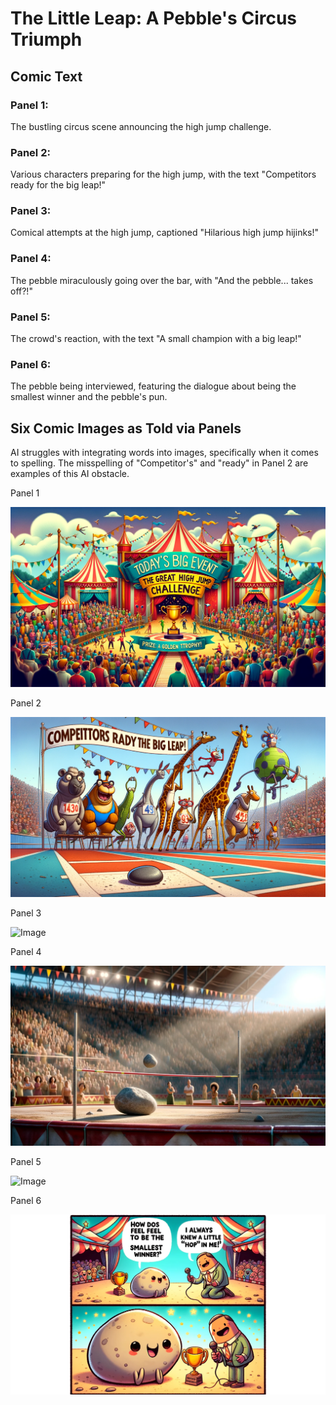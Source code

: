# The Little Leap: A Pebble's Circus Triumph

## Comic Text

### Panel 1:

The bustling circus scene announcing the high jump challenge.

### Panel 2:

Various characters preparing for the high jump, with the text "Competitors ready for the big leap!"

### Panel 3:

Comical attempts at the high jump, captioned "Hilarious high jump hijinks!"

### Panel 4:

The pebble miraculously going over the bar, with "And the pebble... takes off?!"

### Panel 5:

The crowd's reaction, with the text "A small champion with a big leap!"

### Panel 6:

The pebble being interviewed, featuring the dialogue about being the smallest winner and the pebble's pun.

## Six Comic Images as Told via Panels

AI struggles with integrating words into images, specifically when it comes to spelling. The misspelling of "Competitor's" and "ready" in Panel 2 are examples of this AI obstacle.

Panel 1

![Image](https://github.com/thisislink/aicomicweekly/blob/82f8deb8b07205ef5830a62118fe4336f0ed8113/comics/issue-2/The-Little-Leap-1.png?raw=true&width=400)

Panel 2

![Image](https://github.com/thisislink/aicomicweekly/blob/82f8deb8b07205ef5830a62118fe4336f0ed8113/comics/week-2/The-Little-Leap-2.png?raw=true&width=400)

Panel 3

![Image](https://github.com/thisislink/aicomicweekly/blob/82f8deb8b07205ef5830a62118fe4336f0ed8113/comics/week-2/The-Little-Leap-3.png?raw=true&width=400)

Panel 4

![Image](https://github.com/thisislink/aicomicweekly/blob/82f8deb8b07205ef5830a62118fe4336f0ed8113/comics/week-2/The-Little-Leap-4.png?raw=true&width=400)

Panel 5

![Image](https://github.com/thisislink/aicomicweekly/blob/82f8deb8b07205ef5830a62118fe4336f0ed8113/comics/week-2/The-Little-Leap-5.png?raw=true&width=400)

Panel 6

![Image](https://github.com/thisislink/aicomicweekly/blob/82f8deb8b07205ef5830a62118fe4336f0ed8113/comics/week-2/The-Little-Leap-6.png?raw=true&width=400)